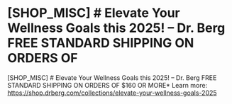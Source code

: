 # [SHOP_MISC] # Elevate Your Wellness Goals this 2025! – Dr. Berg FREE STANDARD SHIPPING ON ORDERS OF 

[SHOP_MISC] # Elevate Your Wellness Goals this 2025! – Dr. Berg FREE STANDARD SHIPPING ON ORDERS OF $160 OR MORE\*
Learn more: https://shop.drberg.com/collections/elevate-your-wellness-goals-2025
